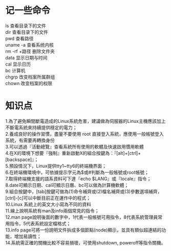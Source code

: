 # 记一些命令
ls 查看目录下的文件<br/>
dir 查看目录下的文件<br/>
pwd 查看路径<br/>
uname -a 查看系统内核<br/>
rm -rf +路径 删除文件夹<br/>
data 显示日期与时间<br/>
cal 显示日历<br/>
bc 计算机<br/>
chgrp 改变档案所属群组<br/>
chown 改变档案的权限<br/>
# 知识点
1.為了避免瞬間斷電造成的Linux系統危害，建議做為伺服器的Linux主機應該加上不斷電系統來持續提供穩定的電力；<br/>
2.養成良好的操作習慣，盡量不要使用 root 直接登入系統，應使用一般帳號登入系統，有需要再轉換身份<br/>
3.可以透過『活動總覽』查看系統所有使用的軟體及快速啟用慣用軟體<br/>
4.在X的環境下想要『強制』重新啟動X的組合按鍵為：『[alt]+[ctrl]+[backspace]』；<br/>
5.預設情況下，Linux提供tty1~tty6的終端機界面；<br/>
6.在終端機環境中，可依據提示字元為$或#判斷為一般帳號或root帳號；<br/>
7.取得終端機支援的語系資料可下達『echo $LANG』或『locale』指令；<br/>
8.date可顯示日期、cal可顯示日曆、bc可以做為計算機軟體；<br/>
9.組合按鍵中，[tab]按鍵可做為(1)命令補齊或(2)檔名補齊或(3)參數選項補齊，[ctrl]-[c]可以中斷目前正在運作中的程式；<br/>
10.Linux 系統上的英文大小寫為不同的資料<br/>
11.線上說明系統有man及info兩個常見的指令；<br/>
12.man page說明後面的數字中，1代表一般帳號可用指令，8代表系統管理員常用指令，5代表系統設定檔格式；<br/>
13.info page可將一份說明文件拆成多個節點(node)顯示，並具有類似超連結的功能，增加易讀性；<br/>
14.系統需正確的關機比較不容易損壞，可使用shutdown, poweroff等指令關機。<br/>

